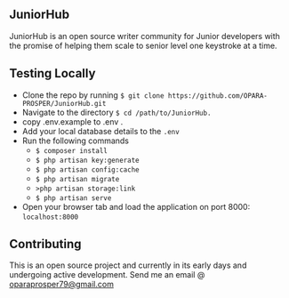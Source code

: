 ## JuniorHub

JuniorHub is an open source writer community for Junior developers with the promise of helping
them scale to senior level one keystroke at a time.

## Testing Locally
- Clone the repo by running `$ git clone https://github.com/OPARA-PROSPER/JuniorHub.git`
- Navigate to the directory `$ cd /path/to/JuniorHub.`
- copy .env.example to .env .
- Add your local database details to the `.env`
- Run the following commands
    - `$ composer install`
    - `$ php artisan key:generate`
    - `$ php artisan config:cache`
    - `$ php artisan migrate` 
    - `>php artisan storage:link`
    - `$ php artisan serve`
- Open your browser tab and load the application on port 8000: `localhost:8000`

## Contributing
This is an open source project and currently in its early days and undergoing active development.
Send me an email @ oparaprosper79@gmail.com
